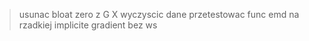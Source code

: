 > usunac bloat zero z G         X
> wyczyscic dane
> przetestowac func
> emd na rzadkiej
> implicite gradient bez ws 